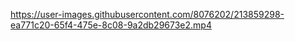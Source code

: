 https://user-images.githubusercontent.com/8076202/213859298-ea771c20-65f4-475e-8c08-9a2db29673e2.mp4
